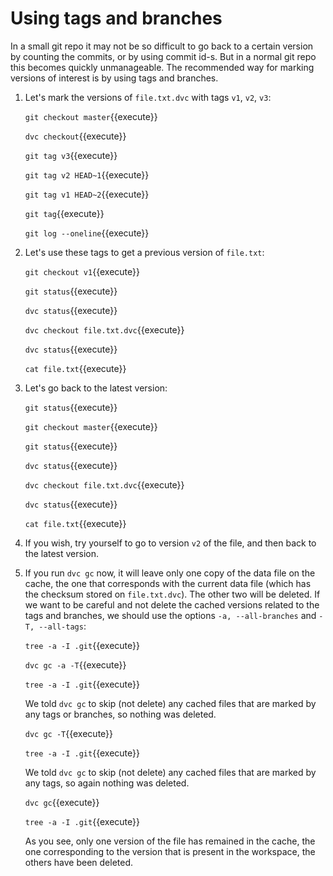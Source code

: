 # Using tags and branches

In a small git repo it may not be so difficult to go back to a certain
version by counting the commits, or by using commit id-s. But in a
normal git repo this becomes quickly unmanageable. The recommended way
for marking versions of interest is by using tags and branches.

1. Let's mark the versions of `file.txt.dvc` with tags `v1`, `v2`,
   `v3`:
   
   `git checkout master`{{execute}}
   
   `dvc checkout`{{execute}}

   `git tag v3`{{execute}}
   
   `git tag v2 HEAD~1`{{execute}}
   
   `git tag v1 HEAD~2`{{execute}}
   
   `git tag`{{execute}}
   
   `git log --oneline`{{execute}}
   
2. Let's use these tags to get a previous version of `file.txt`:
   
   `git checkout v1`{{execute}}
   
   `git status`{{execute}}
   
   `dvc status`{{execute}}
   
   `dvc checkout file.txt.dvc`{{execute}}
   
   `dvc status`{{execute}}
   
   `cat file.txt`{{execute}}
   
3. Let's go back to the latest version:
   
   `git status`{{execute}}
   
   `git checkout master`{{execute}}
   
   `git status`{{execute}}
   
   `dvc status`{{execute}}
   
   `dvc checkout file.txt.dvc`{{execute}}
   
   `dvc status`{{execute}}
   
   `cat file.txt`{{execute}}

4. If you wish, try yourself to go to version `v2` of the file, and
   then back to the latest version.

5. If you run `dvc gc` now, it will leave only one copy of the data
   file on the cache, the one that corresponds with the current data
   file (which has the checksum stored on `file.txt.dvc`). The other
   two will be deleted. If we want to be careful and not delete the
   cached versions related to the tags and branches, we should use the
   options `-a, --all-branches` and `-T, --all-tags`:
   
   `tree -a -I .git`{{execute}}
   
   `dvc gc -a -T`{{execute}}
   
   `tree -a -I .git`{{execute}}
   
   We told `dvc gc` to skip (not delete) any cached files that are
   marked by any tags or branches, so nothing was deleted.
   
   `dvc gc -T`{{execute}}
   
   `tree -a -I .git`{{execute}}
   
   We told `dvc gc` to skip (not delete) any cached files that are
   marked by any tags, so again nothing was deleted.
   
   `dvc gc`{{execute}}
   
   `tree -a -I .git`{{execute}}
   
   As you see, only one version of the file has remained in the cache,
   the one corresponding to the version that is present in the
   workspace, the others have been deleted.
